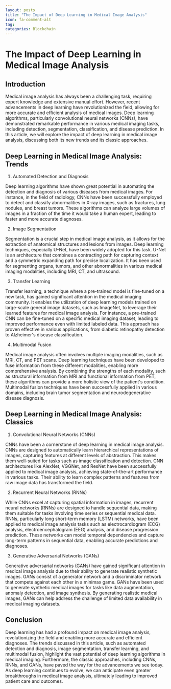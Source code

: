 ```yaml
---
layout: posts
title: "The Impact of Deep Learning in Medical Image Analysis"
icon: fa-comment-alt
tag:      
categories: Blockchain
---
```



# The Impact of Deep Learning in Medical Image Analysis

## Introduction

Medical image analysis has always been a challenging task, requiring expert knowledge and extensive manual effort. However, recent advancements in deep learning have revolutionized the field, allowing for more accurate and efficient analysis of medical images. Deep learning algorithms, particularly convolutional neural networks (CNNs), have demonstrated remarkable performance in various medical imaging tasks, including detection, segmentation, classification, and disease prediction. In this article, we will explore the impact of deep learning in medical image analysis, discussing both its new trends and its classic approaches.

## Deep Learning in Medical Image Analysis: Trends

1. Automated Detection and Diagnosis

Deep learning algorithms have shown great potential in automating the detection and diagnosis of various diseases from medical images. For instance, in the field of radiology, CNNs have been successfully employed to detect and classify abnormalities in X-ray images, such as fractures, lung nodules, and breast tumors. These algorithms can analyze large volumes of images in a fraction of the time it would take a human expert, leading to faster and more accurate diagnoses.

2. Image Segmentation

Segmentation is a crucial step in medical image analysis, as it allows for the extraction of anatomical structures and lesions from images. Deep learning techniques, especially U-Net, have been widely adopted for this task. U-Net is an architecture that combines a contracting path for capturing context and a symmetric expanding path for precise localization. It has been used for segmenting organs, tumors, and other abnormalities in various medical imaging modalities, including MRI, CT, and ultrasound.

3. Transfer Learning

Transfer learning, a technique where a pre-trained model is fine-tuned on a new task, has gained significant attention in the medical imaging community. It enables the utilization of deep learning models trained on large-scale general image datasets, such as ImageNet, to leverage their learned features for medical image analysis. For instance, a pre-trained CNN can be fine-tuned on a specific medical imaging dataset, leading to improved performance even with limited labeled data. This approach has proven effective in various applications, from diabetic retinopathy detection to Alzheimer's disease classification.

4. Multimodal Fusion

Medical image analysis often involves multiple imaging modalities, such as MRI, CT, and PET scans. Deep learning techniques have been developed to fuse information from these different modalities, enabling more comprehensive analysis. By combining the strengths of each modality, such as structural information from MRI and functional information from PET, these algorithms can provide a more holistic view of the patient's condition. Multimodal fusion techniques have been successfully applied in various domains, including brain tumor segmentation and neurodegenerative disease diagnosis.

## Deep Learning in Medical Image Analysis: Classics

1. Convolutional Neural Networks (CNNs)

CNNs have been a cornerstone of deep learning in medical image analysis. CNNs are designed to automatically learn hierarchical representations of images, capturing features at different levels of abstraction. This makes them well-suited for tasks such as image classification and detection. CNN architectures like AlexNet, VGGNet, and ResNet have been successfully applied to medical image analysis, achieving state-of-the-art performance in various tasks. Their ability to learn complex patterns and features from raw image data has transformed the field.

2. Recurrent Neural Networks (RNNs)

While CNNs excel at capturing spatial information in images, recurrent neural networks (RNNs) are designed to handle sequential data, making them suitable for tasks involving time series or sequential medical data. RNNs, particularly long short-term memory (LSTM) networks, have been applied to medical image analysis tasks such as electrocardiogram (ECG) analysis, electroencephalogram (EEG) analysis, and disease progression prediction. These networks can model temporal dependencies and capture long-term patterns in sequential data, enabling accurate predictions and diagnoses.

3. Generative Adversarial Networks (GANs)

Generative adversarial networks (GANs) have gained significant attention in medical image analysis due to their ability to generate realistic synthetic images. GANs consist of a generator network and a discriminator network that compete against each other in a minimax game. GANs have been used to generate synthetic medical images for tasks like data augmentation, anomaly detection, and image synthesis. By generating realistic medical images, GANs can help address the challenge of limited data availability in medical imaging datasets.

## Conclusion

Deep learning has had a profound impact on medical image analysis, revolutionizing the field and enabling more accurate and efficient diagnoses. The trends discussed in this article, such as automated detection and diagnosis, image segmentation, transfer learning, and multimodal fusion, highlight the vast potential of deep learning algorithms in medical imaging. Furthermore, the classic approaches, including CNNs, RNNs, and GANs, have paved the way for the advancements we see today. As deep learning continues to evolve, we can anticipate even greater breakthroughs in medical image analysis, ultimately leading to improved patient care and outcomes.